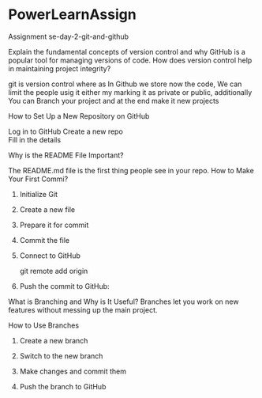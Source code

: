# PowerLearnAssign
Assignment
  se-day-2-git-and-github

Explain the fundamental concepts of version control and why GitHub is a popular tool for managing versions of code. How does version control help in maintaining project integrity?

git is version control where as In Github we store now the code, We can limit the people usig it either my marking it as private or public, additionally You can Branch your project and at the end make it new projects 

How to Set Up a New Repository on GitHub

Log in to GitHub
Create a new repo  
Fill in the details 


Why is the README File Important?

The README.md file is the first thing people see in your repo. 
How to Make Your First Commi?

1. Initialize Git
2. Create a new file
  
3. Prepare it for commit
4. Commit the file 
5. Connect to GitHub 
  
   git remote add origin 
6. Push the commit to GitHub:  
  


What is Branching and Why is It Useful? 
Branches let you work on new features without messing up the main project.  

How to Use Branches  
1. Create a new branch
2. Switch to the new branch
3. Make changes and commit them

4. Push the branch to GitHub




